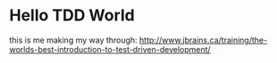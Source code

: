 # Hello TDD World

this is me making my way through: http://www.jbrains.ca/training/the-worlds-best-introduction-to-test-driven-development/